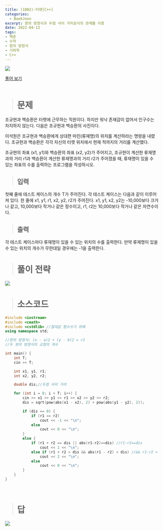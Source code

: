 ```yaml
---
title: (1002)-터렛[C++]
categories: 
  - BaekJoon
excerpt: 원의 방정식과 두점 사이 거리공식의 관계를 이용
date: 2022-04-12
tags:
- 백준
- 수학
- 원의 방정식
- 기하학
- C++
---
```


<img src="https://user-images.githubusercontent.com/76837780/162896529-dd9341e2-aaf0-4a20-92d9-8e096b9476e5.png" />

[풀어 보기](https://www.acmicpc.net/problem/1002)
<br/>
<br/>
> # 문제

조규현과 백승환은 터렛에 근무하는 직원이다. 하지만 워낙 존재감이 없어서 인구수는 차지하지 않는다. 다음은 조규현과 백승환의 사진이다.

이석원은 조규현과 백승환에게 상대편 마린(류재명)의 위치를 계산하라는 명령을 내렸다. 조규현과 백승환은 각각 자신의 터렛 위치에서 현재 적까지의 거리를 계산했다.

조규현의 좌표 (x1, y1)와 백승환의 좌표 (x2, y2)가 주어지고, 조규현이 계산한 류재명과의 거리 r1과 백승환이 계산한 류재명과의 거리 r2가 주어졌을 때, 류재명이 있을 수 있는 좌표의 수를 출력하는 프로그램을 작성하시오.
<br/>

> ## 입력

첫째 줄에 테스트 케이스의 개수 T가 주어진다. 각 테스트 케이스는 다음과 같이 이루어져 있다.
한 줄에 x1, y1, r1, x2, y2, r2가 주어진다. x1, y1, x2, y2는 -10,000보다 크거나 같고, 10,000보다 작거나 같은 정수이고, r1, r2는 10,000보다 작거나 같은 자연수이다.
<br/>

> ## 출력

각 테스트 케이스마다 류재명이 있을 수 있는 위치의 수를 출력한다. 만약 류재명이 있을 수 있는 위치의 개수가 무한대일 경우에는 -1을 출력한다.
<br/>

> # 풀이 전략

<img src="https://user-images.githubusercontent.com/76837780/162896898-9e5fc089-033d-44b8-bb36-01878fbdbacd.png" />
<br/>

> # 소스코드

```c++ 
#include <iostream>
#include <cmath>
#include <cstdlib> //절대값 함수쓰기 위해
using namespace std;

//원의 방정식: (x - a)2 + (y - b)2 = r2
//두 원의 방정식의 교점의 개수

int main() {
	int T;
	cin >> T;

	int x1, y1, r1;
	int x2, y2, r2;

	double dis;//두점 사이 거리

	for (int i = 0; i < T; i++) {
		cin >> x1 >> y1 >> r1 >> x2 >> y2 >> r2;
		dis = sqrt(pow(abs(x1 - x2), 2) + pow(abs(y1 - y2), 2));

		if (dis == 0) {
			if (r1 == r2)
				cout << -1 << "\n";
			else
				cout << 0 << "\n";
		}
		else {
			if (r1 + r2 == dis || abs(r1-r2)==dis) //r1-r2==dis
				cout << 1 << "\n";
			else if (r1 + r2 > dis && abs(r1 - r2) < dis) //&& r1-r2 < dis
				cout << 2 << "\n";
			else 
				cout << 0 << "\n";
		}
	}
}
```
<br />

> # 답

<img src="https://user-images.githubusercontent.com/76837780/162704078-1a57a6ce-5c9e-49d2-8b59-7659c4405bdf.png" />

